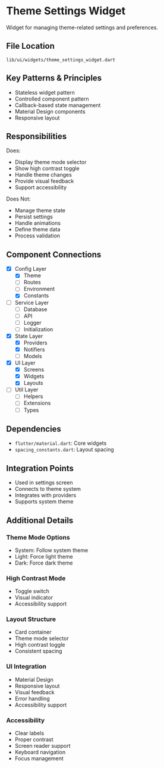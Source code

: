 # Theme Settings Widget

Widget for managing theme-related settings and preferences.

## File Location
`lib/ui/widgets/theme_settings_widget.dart`

## Key Patterns & Principles
- Stateless widget pattern
- Controlled component pattern
- Callback-based state management
- Material Design components
- Responsive layout

## Responsibilities
Does:
- Display theme mode selector
- Show high contrast toggle
- Handle theme changes
- Provide visual feedback
- Support accessibility

Does Not:
- Manage theme state
- Persist settings
- Handle animations
- Define theme data
- Process validation

## Component Connections
- [x] Config Layer
  - [x] Theme
  - [ ] Routes
  - [ ] Environment
  - [x] Constants
- [ ] Service Layer
  - [ ] Database
  - [ ] API
  - [ ] Logger
  - [ ] Initialization
- [x] State Layer
  - [x] Providers
  - [x] Notifiers
  - [ ] Models
- [x] UI Layer
  - [x] Screens
  - [x] Widgets
  - [x] Layouts
- [ ] Util Layer
  - [ ] Helpers
  - [ ] Extensions
  - [ ] Types

## Dependencies
- `flutter/material.dart`: Core widgets
- `spacing_constants.dart`: Layout spacing

## Integration Points
- Used in settings screen
- Connects to theme system
- Integrates with providers
- Supports system theme

## Additional Details

### Theme Mode Options
- System: Follow system theme
- Light: Force light theme
- Dark: Force dark theme

### High Contrast Mode
- Toggle switch
- Visual indicator
- Accessibility support

### Layout Structure
- Card container
- Theme mode selector
- High contrast toggle
- Consistent spacing

### UI Integration
- Material Design
- Responsive layout
- Visual feedback
- Error handling
- Accessibility support

### Accessibility
- Clear labels
- Proper contrast
- Screen reader support
- Keyboard navigation
- Focus management 
